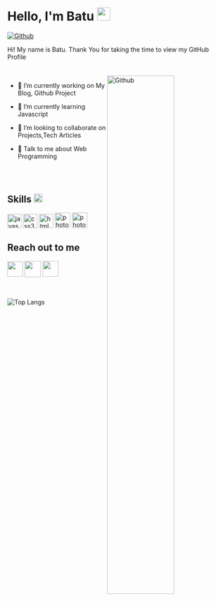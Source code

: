 <h1> Hello, I'm  Batu <img src = "https://raw.githubusercontent.com/MartinHeinz/MartinHeinz/master/wave.gif" width = 30px> </h1>
<p align='center'>
</p>


[![Github](https://img.shields.io/github/followers/jsbatu?label=Follow&style=social)](https://github.com/jsbatu)

<div size='20px'> Hi! My name is Batu. Thank You for taking the time to view my GitHub Profile 
</div>

</br>
</br>
<img width="55%" align="right" alt="Github" src="https://mir-s3-cdn-cf.behance.net/project_modules/max_1200/06f21a161921919.63cd7887d0a70.gif" />

- 🔭 I’m currently working on My Blog, Github Project

- 🌱 I’m currently learning Javascript 

- 🚀 I’m looking to collaborate on Projects,Tech Articles

- 💬 Talk to me about Web Programming
</br>
</br>
<div style="display:inline-block;">
<h2> Skills <img alt="react" src = "https://media2.giphy.com/media/QssGEmpkyEOhBCb7e1/giphy.gif?cid=ecf05e47a0n3gi1bfqntqmob8g9aid1oyj2wr3ds3mg700bl&rid=giphy.gif" width = 20px> </h2>

<img alt="javascript" width ='32px' src ='https://raw.githubusercontent.com/rahulbanerjee26/githubAboutMeGenerator/main/icons/javascript.svg'>
<img alt="css3" width ='32px' src ='https://raw.githubusercontent.com/rahulbanerjee26/githubAboutMeGenerator/main/icons/css.svg'>
<img alt="html5" width ='32px' src ='https://raw.githubusercontent.com/rahulbanerjee26/githubAboutMeGenerator/main/icons/html.svg'>
<img alt="photoshop" width ='35px' src ='https://camo.githubusercontent.com/3984e42c8975b59b2d399367f4b640720467ae44fdc38a91551b460effdd30f6/68747470733a2f2f75706c6f61642e77696b696d656469612e6f72672f77696b6970656469612f636f6d6d6f6e732f7468756d622f612f61662f41646f62655f50686f746f73686f705f43435f69636f6e2e7376672f3132303070782d41646f62655f50686f746f73686f705f43435f69636f6e2e7376672e706e67'>
<img alt="photoshop" width ='35px' src ='https://upload.wikimedia.org/wikipedia/commons/thumb/f/fb/Adobe_Illustrator_CC_icon.svg/2101px-Adobe_Illustrator_CC_icon.svg.png'>
</div>
<br>

<h2> Reach out to me  </h2>
<a href = 'https://www.linkedin.com/in/batuhan-ta%C5%9Fk%C4%B1n-b48673260/'> <img width = '35px' align= 'center' src="https://upload.wikimedia.org/wikipedia/commons/thumb/8/81/LinkedIn_icon.svg/768px-LinkedIn_icon.svg.png"/></a>
<a href = 'https://twitter.com/batumeister'> <img ;" width = '37px' height="37px" align= 'center' src="https://www.freepnglogos.com/uploads/twitter-x-logo-png/twitter-x-logo-png-9.png"/></a>
<a href = 'https://codepen.io/jsbatu'> <img width = '36px' height="36px" align= 'center'  src="https://cdn-icons-png.flaticon.com/512/1626/1626319.png"/></a>


<br>
<br>
  <br>

 ![Top Langs](https://github-readme-stats.vercel.app/api/top-langs/?jsbatu=myusername&theme=tokyonight)




